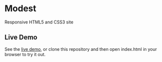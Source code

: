 # Modest
Responsive HTML5 and CSS3 site

## Live Demo
See the [live demo](https://behruzayubov.github.io/modest.com/), or clone this repository and then open index.html in your browser to try it out.
